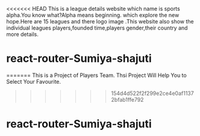 <<<<<<< HEAD
This is a league details website which name is sports alpha.You know what?Alpha means beginning.
which explore the new hope.Here are 15 leagues and there logo image .This website also show the individual leagues players,founded time,players gender,their country and more details.


# react-router-Sumiya-shajuti
=======
This is a Project of Players Team. Thsi Project Will Help You to Select Your Favourite.
>>>>>>> 154d4d522f2f299e2ce4e0af11372bfab1ffe792
# react-router-Sumiya-shajuti
